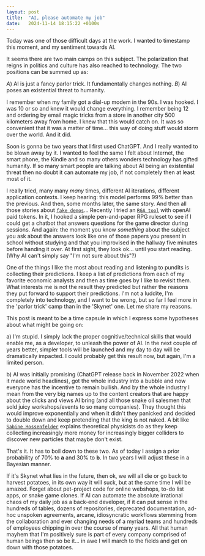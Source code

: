 ```yaml
---
layout: post
title:  "AI, please automate my job"
date:   2024-11-14 18:15:22 +0100s
---
```


Today was one of those difficult days at the work. I wanted to timestamp this moment, and my sentiment towards AI. 

It seems there are two main camps on this subject. The polarization that reigns in politics and culture has also reached to technology. The two positions can be summed up as: 

*A*) AI is just a fancy parlor trick. It fundamentally changes nothing. 
*B*) AI poses an existential threat to humanity.

I remember when my family got a dial-up modem in the 90s. I was hooked. I was 10 or so and knew it would change everything. I remember being 12 and ordering by email magic tricks from a store in another city 500 kilometers away from home. I knew that this would catch on. It was so convenient that it was a matter of time... this way of doing stuff would storm over the world. And it did.

Soon is gonna be two years that I first used ChatGPT. And I really wanted to be blown away by it. I wanted to feel the same I felt about Internet, the smart phone, the Kindle and so many others wonders technology has gifted humanity. If so many smart people are talking about AI being an existential threat then no doubt it can automate my job, if not completely then at least most of it. 

I really tried, many many *many* times, different AI iterations, different application contexts. I keep hearing: this model performs 99% better than the previous. And then, some months later, the same story. And then all those stories about [`fake demos`][demos]... Recently I tried an [`RGA tool`][RGA] with openAI paid tokens. In it, I hooked a simple pen-and-paper RPG ruleset to see if I could get a chatbot that answers questions for the game director during sessions. And again: the moment you know *something* about the subject you ask about the answers look like one of those papers you present in school without studying and that you improvised in the hallway five minutes before handing it over. At first sight, they look ok... until you start reading. (Why AI can't simply say "I'm not sure about this"?)

One of the things I like the most about reading and listening to pundits is collecting their predictions. I keep a list of predictions from each of my favorite economic analysts and then as time goes by I like to revisit them. What interests me is not the result they predicted but rather the reasons they put forward to support their predictions. I'm not a luddite, I'm completely into technology, and I want to be wrong, but so far I feel more in the 'parlor trick' camp than in the 'Skynet' one. Let me share my reasons.

This post is meant to be a time capsule in which I express some hypotheses about what might be going on:

a) I'm stupid. I simply lack the proper cognitive/technical skills that would enable me, as a developer, to unleash the power of AI. In the next couple of years better, simpler tools will be launched and my day to day will be dramatically impacted. I could probably get this result now, but again, I'm a limited person.

b) AI was initially promising (ChatGPT release back in November 2022 when it made world headlines), got the whole industry into a bubble and now everyone has the incentive to remain bullish. And by the whole industry I mean from the very big names up to the content creators that are happy about the clicks and views AI bring (and all those snake oil salesmen that sold juicy workshops/events to so many companies). They thought this would improve exponentially and when it didn't they panicked and decided to double down and keep pretending that the king is not naked. A bit like [`Sabine Hossenfelder`][sabine] explains theoretical physicists do as they keep collecting increasingly more money for increasingly bigger colliders to discover new particles that maybe don't exist. 

That's it. It has to boil down to these two. As of today I assign a prior probability of 70% to **a** and 30% to **b**. In two years I will adjust these in a Bayesian manner.

If it's Skynet what lies in the future, then ok, we will all die or go back to harvest potatoes, in its own way it will suck, but at the same time I will be amazed. Forget about pet-project code for online webshops, to-do list apps, or snake game clones. If AI can automate the absolute irrational chaos of my daily job as a back-end developer, if it can put sense in the hundreds of tables, dozens of repositories, deprecated documentation, ad-hoc unspoken agreements, arcane, idiosyncratic workflows stemming from the collaboration and ever changing needs of a myriad teams and hundreds of employees chipping in over the course of many years. All that human mayhem that I'm positively sure is part of every company comprised of human beings then so be it... in awe I will march to the fields and get on down with those potatoes.

[demos]:https://www.youtube.com/watch?v=tNmgmwEtoWE
[RGA]:https://www.llamaindex.ai/
[sabine]:https://www.youtube.com/watch?v=I_GlPNN_jJg